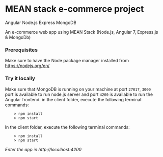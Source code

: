 # MEAN stack e-commerce project
Angular Node.js Express MongoDB

An e-commerce web app using MEAN Stack (Node.js, Angular 7, Express.js & MongoDb)

### Prerequisites
Make sure to have the Node package manager installed from https://nodejs.org/en/

### Try it locally
Make sure that MongoDB is running on your machine at port `27017`, `3000` port is available to run node.js server and port `4200` is available to run the Angular frontend. in the client folder, execute the following terminal commands:
```
    > npm install
    > npm start

```

In the client folder, execute the following terminal commands: 
```
    > npm install
    > npm start

```
_Enter the app in http://localhost:4200_
